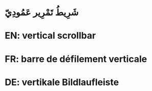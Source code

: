 # شَرِيطُ تَمْرِير عَمُودِيّ

# EN: vertical scrollbar

# FR: barre de défilement verticale

# DE: vertikale Bildlaufleiste
